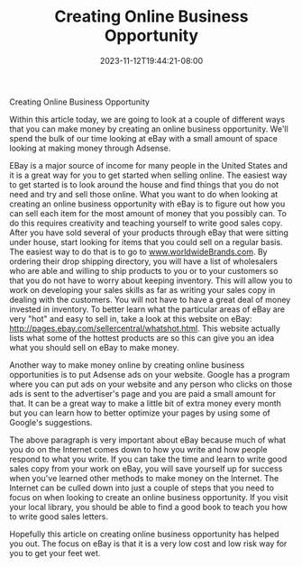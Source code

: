 ﻿---
title: "Creating Online Business Opportunity"
date: 2023-11-12T19:44:21-08:00
description: "creating an online business Tips for Web Success"
featured_image: "/images/creating an online business.jpg"
tags: ["creating an online business"]
---

Creating Online Business Opportunity

Within this article today, we are going to look at a couple of different ways that you can make money by creating an online business opportunity.  We'll spend the bulk of our time looking at eBay with a small amount of space looking at making money through Adsense. 

EBay is a major source of income for many people in the United States and it is a great way for you to get started when selling online.  The easiest way to get started is to look around the house and find things that you do not need and try and sell those online.  What you want to do when looking at creating an online business opportunity with eBay is to figure out how you can sell each item for the most amount of money that you possibly can.  To do this requires creativity and teaching yourself to write good sales copy.  After you have sold several of your products through eBay that were sitting under house, start looking for items that you could sell on a regular basis.  The easiest way to do that is to go to www.worldwideBrands.com.  By ordering their drop shipping directory, you will have a list of wholesalers who are able and willing to ship products to you or to your customers so that you do not have to worry about keeping inventory.  This will allow you to work on developing your sales skills as far as writing your sales copy in dealing with the customers.  You will not have to have a great deal of money invested in inventory.  To better learn what the particular areas of eBay are very "hot" and easy to sell in, take a look at this website on eBay: http://pages.ebay.com/sellercentral/whatshot.html. This website actually lists what some of the hottest products are so this can give you an idea what you should sell on eBay to make money. 

Another way to make money online by creating online business opportunities is to put Adsense ads on your website. Google has a program where you can put ads on your website and any person who clicks on those ads is sent to the advertiser's page and you are paid a small amount for that. It can be a great way to make a little bit of extra money every month but you can learn how to better optimize your pages by using some of Google's suggestions. 

The above paragraph is very important about eBay because much of what you do on the Internet comes down to how you write and how people respond to what you write.  If you can take the time and learn to write good sales copy from your work on eBay, you will save yourself up for success when you've learned other methods to make money on the Internet.  The Internet can be culled down into just a couple of steps that you need to focus on when looking to create an online business opportunity. If you visit your local library, you should be able to find a good book to teach you how to write good sales letters. 

Hopefully this article on creating online business opportunity has helped you out.  The focus on eBay is that it is a very low cost and low risk way for you to get your feet wet.



